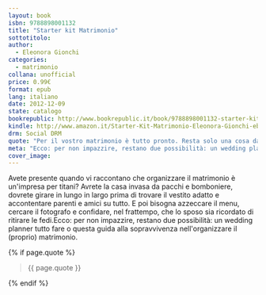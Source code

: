 ```yaml
---
layout: book
isbn: 9788898001132 
title: "Starter kit Matrimonio"
sottotitolo:
author:
  - Eleonora Gionchi 
categories:
  - matrimonio
collana: unofficial
price: 0.99€
format: epub
lang: italiano
date: 2012-12-09
state: catalogo
bookrepublic: http://www.bookrepublic.it/book/9788898001132-starter-kit-matrimonio/
kindle: http://www.amazon.it/Starter-Kit-Matrimonio-Eleonora-Gionchi-ebook/dp/B00ALIRJPA/
drm: Social DRM
quote: "Per il vostro matrimonio è tutto pronto. Resta solo una cosa da fare: organizzarlo."
meta: "Ecco: per non impazzire, restano due possibilità: un wedding planner tutto fare o questa guida alla sopravvivenza nell'organizzare il (proprio) matrimonio."
cover_image:
---
```

Avete presente quando vi raccontano che organizzare il matrimonio è un'impresa per titani? Avrete la casa invasa da pacchi e bomboniere, dovrete girare in lungo in largo prima di trovare il vestito adatto e accontentare parenti e amici su tutto. E poi bisogna azzeccare il menu, cercare il fotografo e confidare, nel frattempo, che lo sposo sia ricordato di ritirare le fedi.Ecco: per non impazzire, restano due possibilità: un wedding planner tutto fare o questa guida alla sopravvivenza nell'organizzare il (proprio) matrimonio.

{% if page.quote %}
<blockquote>
    {{ page.quote }}
</blockquote>
{% endif %}